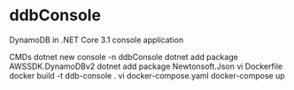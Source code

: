 # ddbConsole
DynamoDB in .NET Core 3.1 console application

CMDs
dotnet new console -n ddbConsole
dotnet add package AWSSDK.DynamoDBv2
dotnet add package Newtonsoft.Json
vi Dockerfile
docker build -t ddb-console .
vi docker-compose.yaml
docker-compose up
